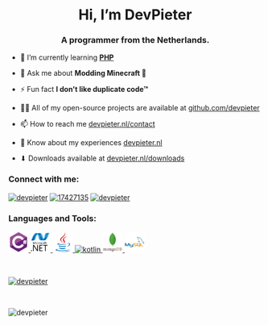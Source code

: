 <h1 align="center">Hi, I’m DevPieter</h1>
<h3 align="center">A programmer from the Netherlands.</h3>

- 🌱 I’m currently learning **[PHP](https://youtube.com/playlist?list=PLr3d3QYzkw2xabQRUpcZ_IBk9W50M9pe-)**

- 💬 Ask me about **Modding Minecraft 🐞**

- ⚡ Fun fact **I don't like duplicate code™**

- 👨‍💻 All of my open-source projects are available at [github.com/devpieter](https://github.com/DevPieter/)

- 📫 How to reach me [devpieter.nl/contact](https://devpieter.nl/contact/)

- 📄 Know about my experiences [devpieter.nl](https://devpieter.nl/)

- ⬇ Downloads available at [devpieter.nl/downloads](https://devpieter.nl/downloads/)

<h3 align="left">Connect with me:</h3>
<p align="left">
<a href="https://twitter.com/devpieter" target="blank"><img align="center" src="https://raw.githubusercontent.com/rahuldkjain/github-profile-readme-generator/master/src/images/icons/Social/twitter.svg" alt="devpieter" height="30" width="40" /></a>
<a href="https://stackoverflow.com/users/17427135" target="blank"><img align="center" src="https://raw.githubusercontent.com/rahuldkjain/github-profile-readme-generator/master/src/images/icons/Social/stack-overflow.svg" alt="17427135" height="30" width="40" /></a>
<a href="https://www.youtube.com/c/devpieter" target="blank"><img align="center" src="https://raw.githubusercontent.com/rahuldkjain/github-profile-readme-generator/master/src/images/icons/Social/youtube.svg" alt="devpieter" height="30" width="40" /></a>
</p>

<h3 align="left">Languages and Tools:</h3>
<p align="left"> <a href="https://www.w3schools.com/cs/" target="_blank" rel="noreferrer"> <img src="https://raw.githubusercontent.com/devicons/devicon/master/icons/csharp/csharp-original.svg" alt="csharp" width="40" height="40"/> </a> <a href="https://dotnet.microsoft.com/" target="_blank" rel="noreferrer"> <img src="https://raw.githubusercontent.com/devicons/devicon/master/icons/dot-net/dot-net-original-wordmark.svg" alt="dotnet" width="40" height="40"/> </a> <a href="https://www.java.com" target="_blank" rel="noreferrer"> <img src="https://raw.githubusercontent.com/devicons/devicon/master/icons/java/java-original.svg" alt="java" width="40" height="40"/> </a> <a href="https://kotlinlang.org" target="_blank" rel="noreferrer"> <img src="https://www.vectorlogo.zone/logos/kotlinlang/kotlinlang-icon.svg" alt="kotlin" width="40" height="40"/> </a> <a href="https://www.mongodb.com/" target="_blank" rel="noreferrer"> <img src="https://raw.githubusercontent.com/devicons/devicon/master/icons/mongodb/mongodb-original-wordmark.svg" alt="mongodb" width="40" height="40"/> </a> <a href="https://www.mysql.com/" target="_blank" rel="noreferrer"> <img src="https://raw.githubusercontent.com/devicons/devicon/master/icons/mysql/mysql-original-wordmark.svg" alt="mysql" width="40" height="40"/> </a> </p>

<br>
<p><a href="https://ko-fi.com/devpieter"> <img align="center" src="https://cdn.ko-fi.com/cdn/kofi3.png?v=3" height="50" width="210" alt="devpieter" /></a></p><br>

<p>&nbsp;<img align="left" src="https://github-readme-stats.vercel.app/api?username=devpieter&show_icons=true&locale=en" alt="devpieter" /></p>
